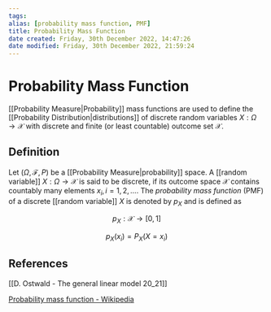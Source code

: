 ```yaml
---
tags: 
alias: [probability mass function, PMF]
title: Probability Mass Function
date created: Friday, 30th December 2022, 14:47:26
date modified: Friday, 30th December 2022, 21:59:24
---
```


# Probability Mass Function

[[Probability Measure|Probability]] mass functions are used to define the [[Probability Distribution|distributions]] of discrete random variables $X:\Omega\to\mathcal{X}$ with discrete and finite (or least countable) outcome set $\mathcal{X}$.

## Definition

Let $(\Omega,\mathcal{F},P)$ be a [[Probability Measure|probability]] space. A [[random variable]] $X:\Omega\to\mathcal{X}$ is said to be discrete, if its outcome space $\mathcal{X}$ contains countably many elements $x_i, i = 1,2,\ldots$. The _probability mass function_ (PMF) of a discrete [[random variable]] $X$ is denoted by $p_X$ and is defined as

$$p_X:\mathcal{X}\to[0,1]$$

$$ p_X(x_i)=P_X(X=x_i)$$

## References

[[D. Ostwald - The general linear model 20_21]]

[Probability mass function - Wikipedia](https://en.wikipedia.org/wiki/Probability_mass_function)